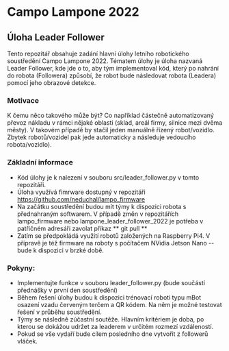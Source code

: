 # Campo Lampone 2022 

## Úloha Leader Follower 

Tento repozitář obsahuje zadání hlavní úlohy letního robotického soustředění Campo Lampone 2022. Tématem úlohy je úloha nazvaná Leader Follower, kde jde o to, aby tým implementoval kód, který po nahrání do robota (Followera) způsobí, že robot bude následovat robota (Leadera) pomocí jeho obrazové detekce.

### Motivace

K čemu něco takového může být? Co například částečně automatizovaný převoz nákladu v rámci nějaké oblasti (sklad, areál firmy, silnice mezi dvěma městy). V takovém případě by stačil jeden manuálně řízený robot/vozidlo. Zbytek robotů/vozidel pak jede automaticky a následuje vedoucího robota/vozidlo).

### Základní informace

* Kód úlohy je k nalezení v souboru src/leader_follower.py v tomto repozitáři.
* Úloha využívá fimrware dostupný v repozitáři https://github.com/neduchal/lampo_firmware 
* Na začátku soustředění budou mít týmy k dispozici robota s přednahraným softwarem. V případě změn v repozitářích lampo_firmware nebo lampone_leader_follower_2022 je potřeba v patřičném adresáři zavolat příkaz ** git pull **
* Zatím se předpokládá využití robotů založených na Raspberry Pi4. V přípravě je též firmware na roboty s počítačem NVidia Jetson Nano -- bude k dispozici v brzké době.

### Pokyny:

* Implementujte funkce v souboru leader_follower.py (bude součástí přednášky v první den soustředění)
* Během řešení úlohy budou k dispozici trénovací roboti typu mBot osazení vzadu červeným terčem a QR kódem. Na něm je možné testovat řešení v průběhu soustředění.
* Týmy se následně zúčastní soutěže. Hlavním kritériem je doba, po kterou se dokážou udržet za leaderem v určitém rozmezí vzdáleností. 
* Pokud se vše vydaří bude cílem posledního dne vytvořit z followerů vláček. 

